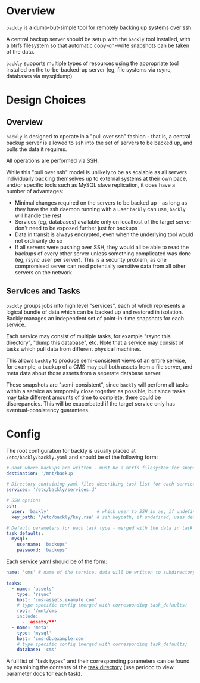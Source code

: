 # Overview

`backly` is a dumb-but-simple tool for remotely backing up systems over ssh.

A central backup server should be setup with the `backly` tool installed, with a btrfs filesystem so that automatic copy-on-write snapshots can be taken of the data.

`backly` supports multiple types of resources using the appropriate tool installed on the to-be-backed-up server (eg, file systems via rsync, databases via mysqldump).

# Design Choices

## Overview

`backly` is designed to operate in a "pull over ssh" fashion - that is, a central backup server is allowed to ssh into the set of servers to be backed up, and pulls the data it requires.

All operations are performed via SSH.

While this "pull over ssh" model is unlikely to be as scalable as all servers individually backing themselves up to external systems at their own pace, and/or specific tools such as MySQL slave replication, it does have a number of advantages:

- Minimal changes required on the servers to be backed up - as long as they have the ssh daemon running with a user `backly` can use, `backly` will handle the rest
- Services (eg, databases) available only on localhost of the target server don't need to be exposed further just for backups
- Data in transit is always encrypted, even when the underlying tool would not ordinarily do so
- If all servers were pushing over SSH, they would all be able to read the backups of every other server unless something complicated was done (eg, rsync user per server). This is a security problem, as one compromised server can read potentially sensitive data from all other servers on the network

## Services and Tasks

`backly` groups jobs into high level "services", each of which represents a logical bundle of data which can be backed up and restored in isolation. Backly manages an independent set of point-in-time snapshots for each service.

Each service may consist of multiple tasks, for example "rsync this directory", "dump this database", etc. Note that a service may consist of tasks which pull data from different physical machines.

This allows `backly` to produce semi-consistent views of an entire service, for example, a backup of a CMS may pull both assets from a file server, and meta data about those assets from a seperate database server.

These snapshots are "semi-consistent", since `backly` will perform all tasks within a service as temporally close together as possible, but since tasks may take different amounts of time to complete, there could be discrepancies. This will be exacerbated if the target service only has eventual-consistency guarantees.

# Config

The root configuration for backly is usually placed at `/etc/backly/backly.yaml` and should be of the following form:

```yaml
# Root where backups are written - must be a btrfs filesystem for snapshots and diffs
destination: '/mnt/backup'

# Directory containing yaml files describing task list for each service to backup
services: '/etc/backly/services.d'

# SSH options
ssh:
  user: 'backly'                  # which user to SSH in as, if undefined which will ssh in as the unix user running backly script
  key_path: '/etc/backly/key.rsa' # ssh keypath, if undefined, uses default ssh agent of unix user running backly script

# Default parameters for each task type - merged with the data in task definition
task_defaults:
  mysql:
    username: 'backups'
    password: 'backups'
```

Each service yaml should be of the form:

```yaml
name: 'cms' # name of the service, data will be written to subdirectory named after the service in global $destination variable

tasks:
  - name: 'assets'
    type: 'rsync'
    host: 'cms-assets.example.com'
    # type specific config (merged with corresponding task_defaults)
    root: '/mnt/cms
    include:
      - 'assets/**'
  - name: 'meta'
    type: 'mysql'
    host: 'cms-db.example.com'
    # type specific config (merged with corresponding task_defaults)
    database: 'cms'
```

A full list of "task types" and their corresponding parameters can be found by examining the contents of the [task directory](lib/Backly/Task) (use perldoc to view parameter docs for each task).
